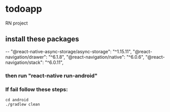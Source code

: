 
# todoapp

RN project


## install these packages

--
    "@react-native-async-storage/async-storage": "^1.15.11",
    "@react-navigation/drawer": "^6.1.8",
    "@react-navigation/native": "^6.0.6",
    "@react-navigation/stack": "^6.0.11",

### then run "react-native run-android"

### If fail follow these steps:
    cd android
    ./gradlew clean